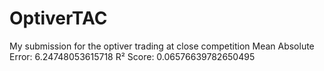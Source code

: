 # OptiverTAC
My submission for the optiver trading at close competition
Mean Absolute Error: 6.24748053615718
R² Score: 0.06576639782650495
